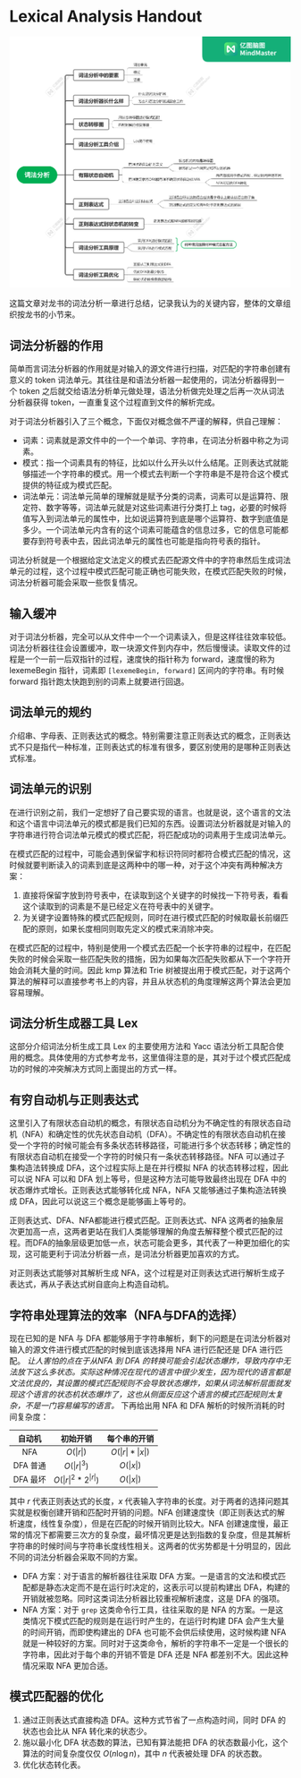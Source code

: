 # Lexical Analysis Handout

![词法分析思维导图](./images/lexical_analysis/mindpic.png "思维导图")

这篇文章对龙书的词法分析一章进行总结，记录我认为的关键内容，整体的文章组织按龙书的小节来。

## 词法分析器的作用

简单而言词法分析器的作用就是对输入的源文件进行扫描，对匹配的字符串创建有意义的 token 词法单元。其往往是和语法分析器一起使用的，词法分析器得到一个 token 之后就交给语法分析单元做处理，语法分析做完处理之后再一次从词法分析器获得 token，一直重复这个过程直到文件的解析完成。

对于词法分析器引入了三个概念，下面仅对概念做不严谨的解释，供自己理解：

- 词素：词素就是源文件中的一个一个单词、字符串，在词法分析器中称之为词素。
- 模式：指一个词素具有的特征，比如以什么开头以什么结尾。正则表达式就能够描述一个字符串的模式。用一个模式去判断一个字符串是不是符合这个模式提供的特征成为模式匹配。
- 词法单元：词法单元简单的理解就是赋予分类的词素，词素可以是运算符、限定符、数字等等，词法单元就是对这些词素进行分类打上 tag，必要的时候将值写入到词法单元的属性中，比如说运算符到底是哪个运算符、数字到底值是多少。一个词法单元内含有的这个词素可能蕴含的信息过多，它的信息可能都要存到符号表中去，因此词法单元的属性也可能是指向符号表的指针。

词法分析就是一个根据给定文法定义的模式去匹配源文件中的字符串然后生成词法单元的过程，这个过程中模式匹配可能正确也可能失败，在模式匹配失败的时候，词法分析器可能会采取一些恢复情况。

## 输入缓冲

对于词法分析器，完全可以从文件中一个一个词素读入，但是这样往往效率较低。词法分析器往往会设置缓冲，取一块源文件到内存中，然后慢慢读。读取文件的过程是一个一前一后双指针的过程，速度快的指针称为 forward，速度慢的称为 lexemeBegin 指针，词素即 `[lexemeBegin, forward]` 区间内的字符串。有时候 forward 指针跑太快跑到别的词素上就要进行回退。

## 词法单元的规约

介绍串、字母表、正则表达式的概念。特别需要注意正则表达式的概念，正则表达式不只是指代一种标准，正则表达式的标准有很多，要区别使用的是哪种正则表达式标准。

## 词法单元的识别

在进行识别之前，我们一定想好了自己要实现的语言。也就是说，这个语言的文法和这个语言中词法单元的模式都是我们已知的东西。设置词法分析器就是对输入的字符串进行符合词法单元模式的模式匹配，将匹配成功的词素用于生成词法单元。

在模式匹配的过程中，可能会遇到保留字和标识符同时都符合模式匹配的情况，这时候就要判断读入的词素到底是这两种中的哪一种，对于这个冲突有两种解决方案：

1. 直接将保留字放到符号表中，在读取到这个关键字的时候找一下符号表，看看这个读取到的词素是不是已经定义在符号表中的关键字。
2. 为关键字设置特殊的模式匹配规则，同时在进行模式匹配的时候取最长前缀匹配的原则，如果长度相同则取先定义的模式来消除冲突。

在模式匹配的过程中，特别是使用一个模式去匹配一个长字符串的过程中，在匹配失败的时候会采取一些匹配失败的措施，因为如果每次匹配失败都从下一个字符开始会消耗大量的时间。因此 kmp 算法和 Trie 树被提出用于模式匹配，对于这两个算法的解释可以直接参考书上的内容，并且从状态机的角度理解这两个算法会更加容易理解。

## 词法分析生成器工具 Lex

这部分介绍词法分析生成工具 Lex 的主要使用方法和 Yacc 语法分析工具配合使用的概念。具体使用的方式参考龙书，这里值得注意的是，其对于过个模式匹配成功的时候的冲突解决方式同上面提出的方式一样。

## 有穷自动机与正则表达式

这里引入了有限状态自动机的概念，有限状态自动机分为不确定性的有限状态自动机（NFA）和确定性的优先状态自动机（DFA）。不确定性的有限状态自动机在接受一个字符的时候可能会有多条状态转移路径，可能进行多个状态转移；确定性的有限状态自动机在接受一个字符的时候只有一条状态转移路径。NFA 可以通过子集构造法转换成 DFA，这个过程实际上是在并行模拟 NFA 的状态转移过程，因此可以说 NFA 可以和 DFA 划上等号，但是这种方法可能导致最终出现在 DFA 中的状态爆炸式增长。正则表达式能够转化成 NFA，NFA 又能够通过子集构造法转换成 DFA，因此可以说这三个概念是能够画上等号的。

正则表达式、DFA、NFA都能进行模式匹配。正则表达式、NFA 这两者的抽象层次更加高一点，这两者更站在我们人类能够理解的角度去解释整个模式匹配的过程。而DFA的抽象层级更加低一点，状态可能会更多，其代表了一种更加细化的实现，这可能更利于词法分析器一点，是词法分析器更加喜欢的方式。

对正则表达式能够对其解析生成 NFA，这个过程是对正则表达式进行解析生成子表达式，再从子表达式树自底向上构造自动机。

## 字符串处理算法的效率（NFA与DFA的选择）

现在已知的是 NFA 与 DFA 都能够用于字符串解析，剩下的问题是在词法分析器对输入的源文件进行模式匹配的时候到底该选择用 NFA 进行匹配还是 DFA 进行匹配。 _让人害怕的点在于从NFA 到 DFA 的转换可能会引起状态爆炸，导致内存中无法放下这么多状态。实际这种情况在现代的语言中很少发生，因为现代的语言都是文法优良的，其设置的模式匹配规则不会导致状态爆炸，如果从词法解析层面就发现这个语言的状态机状态爆炸了，这也从侧面反应这个语言的模式匹配规则太复杂，不是一门容易编写的语言。_ 下再给出用 NFA 和 DFA 解析的时候所消耗的时间复杂度：

| **自动机** | **初始开销**                                       | **每个串的开销**            |
|:-------:|:----------------------------------------------:|:---------------------:|
| NFA     | $O(\lvert r \rvert)$                           | $O(\lvert r \rvert * \lvert x \rvert)$  |
| DFA 普通  | $O(\lvert r \rvert^{3})$                       | $O(\lvert x \rvert)$  |
| DFA 最坏  | $O(\lvert r \rvert^2 * 2^{\lvert r \rvert})$ | $O(\lvert x \rvert)$ |

其中 $r$ 代表正则表达式的长度，$x$ 代表输入字符串的长度。对于两者的选择问题其实就是权衡创建开销和匹配时开销的问题。NFA 创建速度快（即正则表达式的解析速度，线性复杂度），但是在匹配的时候开销则比较大。NFA 创建速度慢，最正常的情况下都需要三次方的复杂度，最坏情况更是达到指数的复杂度，但是其解析字符串的时候时间与字符串长度线性相关。这两者的优劣势都是十分明显的，因此不同的词法分析器会采取不同的方案。

- DFA 方案：对于语言的解析器往往采取 DFA 方案。一是语言的文法和模式匹配都是静态决定而不是在运行时决定的，这表示可以提前构建出 DFA，构建的开销就被忽略。同时这类词法分析器比较重视解析速度，这是 DFA 的强项。
- NFA 方案：对于 `grep` 这类命令行工具，往往采取的是 NFA 的方案。一是这类情况下模式匹配的规则是在运行时产生的，在运行时构建 DFA 会产生大量的时间开销，而即使构建出的 DFA 也可能不会供后续使用，这时候构建 NFA 就是一种较好的方案。同时对于这类命令，解析的字符串不一定是一个很长的字符串，因此对于每个串的开销不管是 DFA 还是 NFA 都差别不大。因此这种情况采取 NFA 更加合适。

## 模式匹配器的优化

1. 通过正则表达式直接构造 DFA。这种方式节省了一点构造时间，同时 DFA 的状态也会比从 NFA 转化来的状态少。
2. 施以最小化 DFA 状态数的算法，已知有算法能把 DFA 的状态数最小化，这个算法的时间复杂度仅仅 $O(n \log n)$，其中 $n$ 代表被处理 DFA 的状态数。
3. 优化状态转化表。
